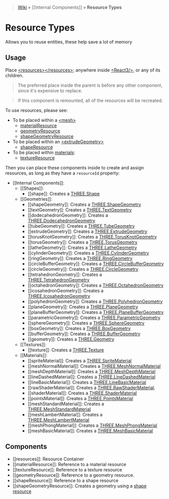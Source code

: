 > [Wiki](Home) » [[Internal Components]] » **Resource Types**

# Resource Types

Allows you to reuse entities, these help save a lot of memory

## Usage

Place [&lt;resources&gt;&lt;/resources&gt;](resources); anywhere inside
 [&lt;React3/&gt;](Entry-Point), or any of its children.

> The preferred place inside the parent is before any other component,
 since it's expensive to replace.

> If this component is remounted, all of the resources will be recreated.

To use resources, please see:
  - To be placed within a [&lt;mesh&gt;](mesh)
    - [materialResource](materialResource)
    - [geometryResource](geometryResource)
    - [shapeGeometryResource](shapeGeometryResource)
  - To be placed within an [&lt;extrudeGeometry&gt;](extrudeGeometry)
    - [shapeResource](shaperesource)
  - To be placed within [materials](Materials):
    - [textureResource](textureresource)

Then you can place these components inside to create and assign resources,
 as long as they have a `resourceId` property:

* [[Internal Components]]:
  * [[Shapes]]:
    * [[shape]]: Creates a [THREE.Shape](http://threejs.org/docs/#Reference/Extras.Core/Shape)
  * [[Geometries]]:
    * [[shapeGeometry]]: Creates a [THREE.ShapeGeometry](https://threejs.org/docs/#Reference/Geometries/ShapeGeometry)
    * [[textGeometry]]: Creates a [THREE.TextGeometry](http://threejs.org/docs/#Reference/Extras.Geometries/TextGeometry)
    * [[dodecahedronGeometry]]: Creates a [THREE.DodecahedronGeometry](http://threejs.org/docs/index.html#Reference/Extras.Geometries/DodecahedronGeometry)
    * [[tubeGeometry]]: Creates a [THREE.TubeGeometry](http://threejs.org/docs/#Reference/Extras.Geometries/TubeGeometry)
    * [[extrudeGeometry]]: Creates a [THREE.ExtrudeGeometry](http://threejs.org/docs/#Reference/Extras.Geometries/ExtrudeGeometry)
    * [[torusKnotGeometry]]: Creates a [THREE.TorusKnotGeometry](http://threejs.org/docs/#Reference/Extras.Geometries/TorusKnotGeometry)
    * [[torusGeometry]]: Creates a [THREE.TorusGeometry](http://threejs.org/docs/#Reference/Extras.Geometries/TorusGeometry)
    * [[latheGeometry]]: Creates a [THREE.LatheGeometry](http://threejs.org/docs/#Reference/Extras.Geometries/LatheGeometry)
    * [[cylinderGeometry]]: Creates a [THREE.CylinderGeometry](http://threejs.org/docs/#Reference/Extras.Geometries/CylinderGeometry)
    * [[ringGeometry]]: Creates a [THREE.RingGeometry](http://threejs.org/docs/#Reference/Extras.Geometries/RingGeometry)
    * [[circleBufferGeometry]]: Creates a [THREE.CircleBufferGeometry](http://threejs.org/docs/#Reference/Extras.Geometries/CircleBufferGeometry)
    * [[circleGeometry]]: Creates a [THREE.CircleGeometry](http://threejs.org/docs/#Reference/Extras.Geometries/CircleGeometry)
    * [[tetrahedronGeometry]]: Creates a [THREE.TetrahedronGeometry](http://threejs.org/docs/#Reference/Extras.Geometries/TetrahedronGeometry)
    * [[octahedronGeometry]]: Creates a [THREE.OctahedronGeometry](http://threejs.org/docs/#Reference/Extras.Geometries/OctahedronGeometry)
    * [[icosahedronGeometry]]: Creates a [THREE.IcosahedronGeometry](http://threejs.org/docs/#Reference/Extras.Geometries/IcosahedronGeometry)
    * [[polyhedronGeometry]]: Creates a [THREE.PolyhedronGeometry](http://threejs.org/docs/#Reference/Extras.Geometries/PolyhedronGeometry)
    * [[planeGeometry]]: Creates a [THREE.PlaneGeometry](http://threejs.org/docs/#Reference/Extras.Geometries/PlaneGeometry)
    * [[planeBufferGeometry]]: Creates a [THREE.PlaneBufferGeometry](http://threejs.org/docs/#Reference/Extras.Geometries/PlaneBufferGeometry)
    * [[parametricGeometry]]: Creates a [THREE.ParametricGeometry](http://threejs.org/docs/#Reference/Extras.Geometries/ParametricGeometry)
    * [[sphereGeometry]]: Creates a [THREE.SphereGeometry](http://threejs.org/docs/#Reference/Extras.Geometries/SphereGeometry)
    * [[boxGeometry]]: Creates a [THREE.BoxGeometry](http://threejs.org/docs/#Reference/Extras.Geometries/BoxGeometry)
    * [[bufferGeometry]]: Creates a [THREE.BufferGeometry](http://threejs.org/docs/#Reference/Core/BufferGeometry)
    * [[geometry]]: Creates a [THREE.Geometry](http://threejs.org/docs/#Reference/Extras.Geometries/Geometry)
  * [[Textures]]:
    * [[texture]]: Creates a [THREE.Texture](http://threejs.org/docs/#Reference/Textures/Texture)
  * [[Materials]]:
    * [[spriteMaterial]]: Creates a [THREE.SpriteMaterial](http://threejs.org/docs/#Reference/Materials/SpriteMaterial)
    * [[meshNormalMaterial]]: Creates a [THREE.MeshNormalMaterial](http://threejs.org/docs/#Reference/Materials/MeshNormalMaterial)
    * [[meshDepthMaterial]]: Creates a [THREE.MeshDepthMaterial](http://threejs.org/docs/#Reference/Materials/MeshDepthMaterial)
    * [[lineDashedMaterial]]: Creates a [THREE.LineDashedMaterial](http://threejs.org/docs/#Reference/Materials/LineDashedMaterial)
    * [[lineBasicMaterial]]: Creates a [THREE.LineBasicMaterial](http://threejs.org/docs/#Reference/Materials/LineBasicMaterial)
    * [[rawShaderMaterial]]: Creates a [THREE.RawShaderMaterial](http://threejs.org/docs/#Reference/Materials/RawShaderMaterial).
    * [[shaderMaterial]]: Creates a [THREE.ShaderMaterial](http://threejs.org/docs/#Reference/Materials/ShaderMaterial)
    * [[pointsMaterial]]: Creates a [THREE.PointsMaterial](http://threejs.org/docs/#Reference/Materials/PointsMaterial)
    * [[meshStandardMaterial]]: Creates a [THREE.MeshStandardMaterial](https://threejs.org/docs/#Reference/Materials/MeshStandardMaterial)
    * [[meshLambertMaterial]]: Creates a [THREE.MeshLambertMaterial](http://threejs.org/docs/#Reference/Materials/MeshLambertMaterial)
    * [[meshPhongMaterial]]: Creates a [THREE.MeshPhongMaterial](http://threejs.org/docs/#Reference/Materials/MeshPhongMaterial)
    * [[meshBasicMaterial]]: Creates a [THREE.MeshBasicMaterial](http://threejs.org/docs/#Reference/Materials/MeshBasicMaterial)

## Components

* [[resources]]: Resource Container
* [[materialResource]]: Reference to a material resource
* [[textureResource]]: Reference to a texture resource
* [[geometryResource]]: Reference to a geometry resource.
* [[shapeResource]]: Reference to a shape resource
* [[shapeGeometryResource]]: Creates a geometry using a [shape resource](shape)
